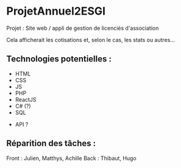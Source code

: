# ProjetAnnuel2ESGI

Projet : Site web / appli de gestion de licenciés d'association

Cela afficherait les cotisations et, selon le cas, les stats ou autres...

## Technologies potentielles : 
- HTML
- CSS
- JS
- PHP
- ReactJS
- C# (?)
- SQL

+ API ?

## Réparition des tâches : 

Front : Julien, Matthys, Achille
Back : Thibaut, Hugo
